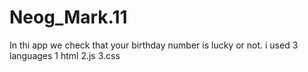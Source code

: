 # Neog_Mark.11

In thi app we check that your birthday number is lucky or not. i used 3 languages
1 html
2.js
3.css
